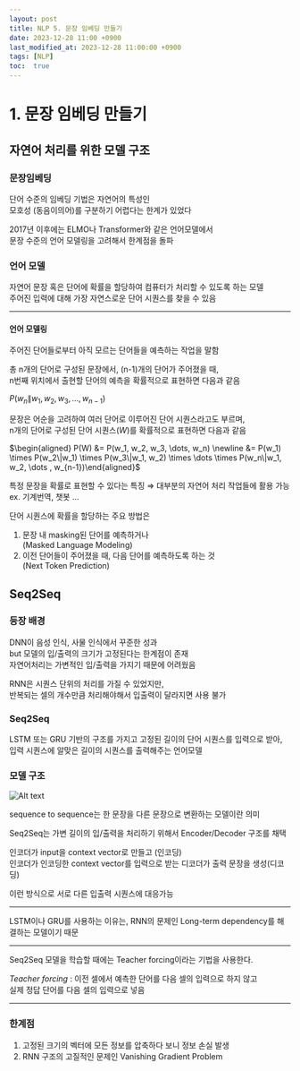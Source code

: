 ```yaml
---
layout: post
title: NLP 5. 문장 임베딩 만들기
date: 2023-12-28 11:00 +0900
last_modified_at: 2023-12-28 11:00:00 +0900
tags: [NLP]
toc:  true
---
```


# 1. 문장 임베딩 만들기

## 자연어 처리를 위한 모델 구조

### 문장임베딩

단어 수준의 임베딩 기법은 자연어의 특성인 <br>모호성 (동음이의어)를 구분하기 어렵다는 한계가 있었다

2017년 이후에는 ELMO나 Transformer와 같은 언어모델에서<br>문장 수준의 언어 모델링을 고려해서 한계점을 돌파

### 언어 모델

자연어 문장 혹은 단어에 확률을 할당하여 컴퓨터가 처리할 수 있도록 하는 모델<br>
주어진 입력에 대해 가장 자연스로운 단어 시퀀스를 찾을 수 있음

---
#### 언어 모델링

주어진 단어들로부터 아직 모르는 단어들을 예측하는 작업을 말함

총 n개의 단어로 구성된 문장에서, (n-1)개의 단어가 주어졌을 때,<br>
n번째 위치에서 출현할 단어의 예측을 확률적으로 표현하면 다음과 같음

$P(w_n \| w_1, w_2, w_3, \dots , w_{n-1})$

문장은 어순을 고려하여 여러 단어로 이루어진 단어 시퀀스라고도 부르며,<br>
n개의 단어로 구성된 단어 시퀀스($W$)를 확률적으로 표현하면 다음과 같음

$\begin{aligned} P(W) &= P(w_1, w_2, w_3, \dots, w_n) \newline
&= P(w_1) \times P(w_2\|w_1) \times P(w_3\|w_1, w_2) \times \dots \times P(w_n\|w_1, w_2, \dots , w_{n-1})\end{aligned}$

특정 문장을 확률로 표현할 수 있다는 특징 $\Rightarrow$ 대부분의 자연어 처리 작업들에 활용 가능
<br>ex. 기계번역, 챗봇 ...

단어 시퀀스에 확률을 할당하는 주요 방법은
1. 문장 내 masking된 단어를 예측하거나 <br>(Masked Language Modeling)
2. 이전 단어들이 주어졌을 때, 다음 단어를 예측하도록 하는 것 <br>(Next Token Prediction)

## Seq2Seq

### 등장 배경

DNN이 음성 인식, 사물 인식에서 꾸준한 성과<br>
but 모델의 입/출력의 크기가 고정된다는 한계점이 존재<br>
자연어처리는 가변적인 입/출력을 가지기 때문에 어려웠음

RNN은 시퀀스 단위의 처리를 가질 수 있었지만,<br>
반복되는 셀의 개수만큼 처리해야해서 입출력이 달라지면 사용 불가

### Seq2Seq

LSTM 또는 GRU 기반의 구조를 가지고 고정된 길이의 단어 시퀀스를 입력으로 받아, 입력 시퀀스에 알맞은 길이의 시퀀스를 출력해주는 언어모델

### 모델 구조

![Alt text](\..\img\DL4-16.png)

sequence to sequence는 한 문장을 다른 문장으로 변환하는 모델이란 의미

Seq2Seq는 가변 길이의 입/출력을 처리하기 위해서 Encoder/Decoder 구조를 채택

인코더가 input을 context vector로 만들고 (인코딩)<br>
인코더가 인코딩한 context vector를 입력으로 받는 디코더가 출력 문장을 생성(디코딩)

이런 방식으로 서로 다른 입출력 시퀀스에 대응가능

---

LSTM이나 GRU를 사용하는 이유는, RNN의 문제인 Long-term dependency를 해결하는 모델이기 때문

---

Seq2Seq 모델을 학습할 때에는 Teacher forcing이라는 기법을 사용한다.

*Teacher forcing* : 이전 셀에서 예측한 단어를 다음 셀의 입력으로 하지 않고<br>
실제 정답 단어를 다음 셀의 입력으로 넣음

---

### 한계점

1. 고정된 크기의 벡터에 모든 정보를 압축하다 보니 정보 손실 발생
2. RNN 구조의 고질적인 문제인 Vanishing Gradient Problem